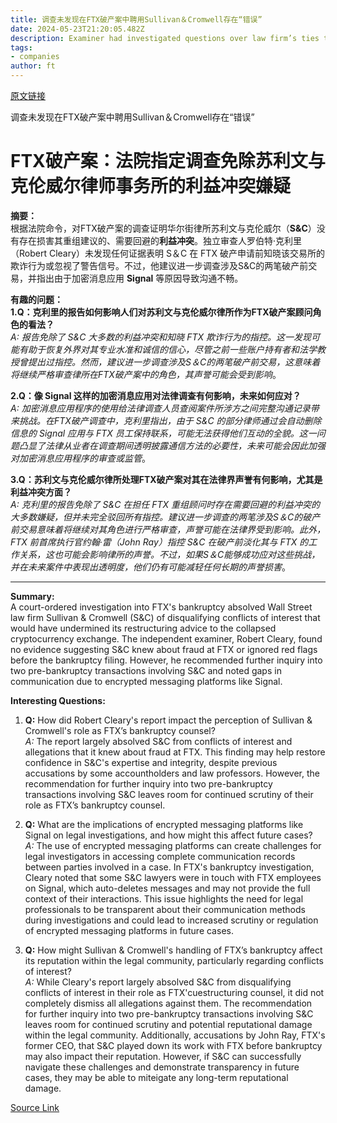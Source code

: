 ```yaml
---
title: 调查未发现在FTX破产案中聘用Sullivan＆Cromwell存在“错误”
date: 2024-05-23T21:20:05.482Z
description: Examiner had investigated questions over law firm’s ties to bankrupt crypto exchange and founder Sam Bankman-Fried
tags: 
- companies
author: ft
---
```


[原文链接](https://ft.com/content/e786aae9-0def-466d-b92d-5cd2dd2b3c67)

调查未发现在FTX破产案中聘用Sullivan＆Cromwell存在“错误”

# FTX破产案：法院指定调查免除苏利文与克伦威尔律师事务所的利益冲突嫌疑 

**摘要：**  
根据法院命令，对FTX破产案的调查证明华尔街律所苏利文与克伦威尔（**S&C**）没有存在损害其重组建议的、需要回避的**利益冲突**。独立审查人罗伯特·克利里（Robert Cleary）未发现任何证据表明 S＆C 在 FTX 破产申请前知晓该交易所的欺诈行为或忽视了警告信号。不过，他建议进一步调查涉及S&C的两笔破产前交易，并指出由于加密消息应用 **Signal** 等原因导致沟通不畅。 

**有趣的问题：**  
**1.Q：克利里的报告如何影响人们对苏利文与克伦威尔律所作为FTX破产案顾问角色的看法？**  
*A: 报告免除了 S&C 大多数的利益冲突和知晓 FTX 欺诈行为的指控。这一发现可能有助于恢复外界对其专业水准和诚信的信心，尽管之前一些账户持有者和法学教授曾提出过指控。然而，建议进一步调查涉及S＆C的两笔破产前交易，这意味着将继续严格审查律所在FTX破产案中的角色，其声誉可能会受到影响*。 

**2.Q：像 Signal 这样的加密消息应用对法律调查有何影响，未来如何应对？**  
*A: 加密消息应用程序的使用给法律调查人员查阅案件所涉方之间完整沟通记录带来挑战。在FTX破产调查中，克利里指出，由于 S&C 的部分律师通过会自动删除信息的 Signal 应用与 FTX 员工保持联系，可能无法获得他们互动的全貌。这一问题凸显了法律从业者在调查期间透明披露通信方法的必要性，未来可能会因此加强对加密消息应用程序的审查或监管*。 

**3.Q：苏利文与克伦威尔律所处理FTX破产案对其在法律界声誉有何影响，尤其是利益冲突方面？**  
*A: 克利里的报告免除了 S&C 在担任 FTX 重组顾问时存在需要回避的利益冲突的大多数嫌疑，但并未完全驳回所有指控。建议进一步调查的两笔涉及S＆C的破产前交易意味着将继续对其角色进行严格审查，声誉可能在法律界受到影响。此外，FTX 前首席执行官约翰·雷（John Ray）指控 S&C 在破产前淡化其与 FTX 的工作关系，这也可能会影响律所的声誉。不过，如果S＆C能够成功应对这些挑战，并在未来案件中表现出透明度，他们仍有可能减轻任何长期的声誉损害*。

---

**Summary:**  
A court-ordered investigation into FTX's bankruptcy absolved Wall Street law firm Sullivan & Cromwell (S&C) of disqualifying conflicts of interest that would have undermined its restructuring advice to the collapsed cryptocurrency exchange. The independent examiner, Robert Cleary, found no evidence suggesting S&C knew about fraud at FTX or ignored red flags before the bankruptcy filing. However, he recommended further inquiry into two pre-bankruptcy transactions involving S&C and noted gaps in communication due to encrypted messaging platforms like Signal.

**Interesting Questions:**  
1. **Q:** How did Robert Cleary's report impact the perception of Sullivan & Cromwell's role as FTX’s bankruptcy counsel?  
    *A:* The report largely absolved S&C from conflicts of interest and allegations that it knew about fraud at FTX. This finding may help restore confidence in S&C's expertise and integrity, despite previous accusations by some accountholders and law professors. However, the recommendation for further inquiry into two pre-bankruptcy transactions involving S&C leaves room for continued scrutiny of their role as FTX’s bankruptcy counsel.
   
2. **Q:** What are the implications of encrypted messaging platforms like Signal on legal investigations, and how might this affect future cases?  
    *A:* The use of encrypted messaging platforms can create challenges for legal investigators in accessing complete communication records between parties involved in a case. In FTX's bankruptcy investigation, Cleary noted that some S&C lawyers were in touch with FTX employees on Signal, which auto-deletes messages and may not provide the full context of their interactions. This issue highlights the need for legal professionals to be transparent about their communication methods during investigations and could lead to increased scrutiny or regulation of encrypted messaging platforms in future cases.
   
3. **Q:** How might Sullivan & Cromwell's handling of FTX’s bankruptcy affect its reputation within the legal community, particularly regarding conflicts of interest?  
    *A:* While Cleary's report largely absolved S&C from disqualifying conflicts of interest in their role as FTX'cuestructuring counsel, it did not completely dismiss all allegations against them. The recommendation for further inquiry into two pre-bankruptcy transactions involving S&C leaves room for continued scrutiny and potential reputational damage within the legal community. Additionally, accusations by John Ray, FTX's former CEO, that S&C played down its work with FTX before bankruptcy may also impact their reputation. However, if S&C can successfully navigate these challenges and demonstrate transparency in future cases, they may be able to miteigate any long-term reputational damage.

[Source Link](https://ft.com/content/e786aae9-0def-466d-b92d-5cd2dd2b3c67)

